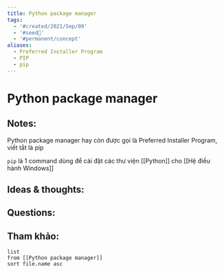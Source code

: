 ```yaml
---
title: Python package manager
tags:
  - '#created/2021/Sep/09'
  - '#seed🥜'
  - '#permanent/concept'
aliases:
  - Preferred Installer Program
  - PIP
  - pip
---
```

# Python package manager

## Notes:
Python package manager hay còn được gọi là Preferred Installer Program, viết tắt là pip

`pip` là 1 command dùng để cài đặt các thư viện [[Python]] cho [[Hệ điều hành Windows]]

## Ideas & thoughts:

## Questions:


## Tham khảo:
```dataview
list
from [[Python package manager]]
sort file.name asc
```